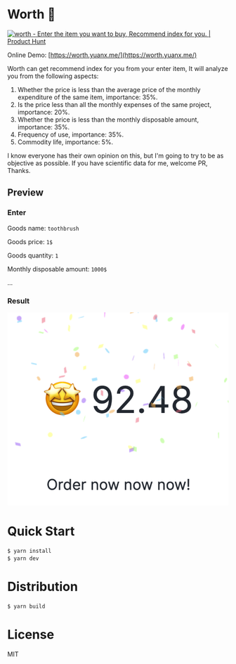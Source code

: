 # Worth 🛒

<a href="https://www.producthunt.com/posts/worth?utm_source=badge-featured&utm_medium=badge&utm_souce=badge-worth" target="_blank"><img src="https://api.producthunt.com/widgets/embed-image/v1/featured.svg?post_id=356063&theme=light" alt="worth - Enter&#0032;the&#0032;item&#0032;you&#0032;want&#0032;to&#0032;buy&#0044;&#0032;&#0032;Recommend&#0032;index&#0032;for&#0032;you&#0046; | Product Hunt" style="width: 250px; height: 54px;" width="250" height="54" /></a>

Online Demo: [https://worth.yuanx.me/](https://worth.yuanx.me/)

Worth can get recommend index for you from your enter item, It will analyze you from the following aspects:
1. Whether the price is less than the average price of the monthly expenditure of the same item, importance: 35%.
2. Is the price less than all the monthly expenses of the same project, importance: 20%.
3. Whether the price is less than the monthly disposable amount, importance: 35%.
4. Frequency of use, importance: 35%.
5. Commodity life, importance: 5%.

I know everyone has their own opinion on this, but I'm going to try to be as objective as possible.
If you have scientific data for me, welcome PR, Thanks.


## Preview
### Enter
Goods name: `toothbrush`

Goods price: `1$`

Goods quantity: `1`

Monthly disposable amount: `1000$`

...


### Result


![92.48!](src/assets/resultPage.png)

# Quick Start

```bash
$ yarn install
$ yarn dev
```

# Distribution

```bash
$ yarn build
```

# License
MIT
